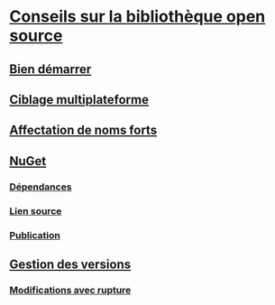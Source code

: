 # [Conseils sur la bibliothèque open source](index.md)
## [Bien démarrer](get-started.md)
## [Ciblage multiplateforme](cross-platform-targeting.md)
## [Affectation de noms forts](strong-naming.md)
## [NuGet](nuget.md)
### [Dépendances](dependencies.md)
### [Lien source](sourcelink.md)
### [Publication](publish-nuget-package.md)
## [Gestion des versions](versioning.md)
### [Modifications avec rupture](breaking-changes.md)